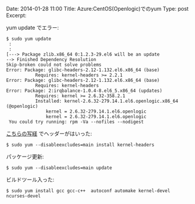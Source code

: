 Date: 2014-01-28  11:00
Title:  Azure:CentOS(Openlogic)でのyum 
Type: post  
Excerpt:   



yum update でエラー:

    $ sudo yum update
     :
     :
    [---> Package zlib.x86_64 0:1.2.3-29.el6 will be an update
    --> Finished Dependency Resolution
    Skip-broken could not solve problems
    Error: Package: glibc-headers-2.12-1.132.el6.x86_64 (base)
               Requires: kernel-headers >= 2.2.1
    Error: Package: glibc-headers-2.12-1.132.el6.x86_64 (base)
               Requires: kernel-headers
    Error: Package: 2:irqbalance-1.0.4-8.el6_5.x86_64 (updates)
               Requires: kernel >= 2.6.32-358.2.1
               Installed: kernel-2.6.32-279.14.1.el6.openlogic.x86_64 (@openlogic)
                   kernel = 2.6.32-279.14.1.el6.openlogic
                   kernel = 2.6.32-279.14.1.el6.openlogic
     You could try running: rpm -Va --nofiles --nodigest

[こちらの写経](http://tech.guitarrapc.com/entry/2013/05/07/210540) でヘッダーがはいった:

    $ sudo yum --disableexcludes=main install kernel-headers
 
パッケージ更新:
    
    $ sudo yum --disableexcludes=main update

ビルドツール入った:
    
    $ sudo yum install gcc gcc-c++  autoconf automake kernel-devel ncurses-devel
